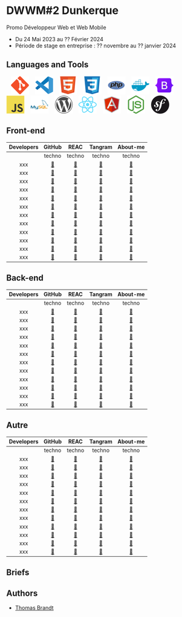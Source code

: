 # DWWM#2 Dunkerque

Promo Développeur Web et Web Mobile
- Du 24 Mai 2023 au ?? Février 2024
- Période de stage en entreprise : ?? novembre au ?? janvier 2024

## Languages and Tools

&nbsp;&nbsp;
![img_git](./profile/img/git.svg)
&nbsp;&nbsp;
![img_vscode](./profile/img/vscode.svg)
&nbsp;&nbsp;
![img_html](./profile/img/html.svg)
&nbsp;&nbsp;
![img_css](./profile/img/css.svg)
&nbsp;&nbsp;
![img_php](./profile/img/php.svg)
&nbsp;&nbsp;
![img_docker](./profile/img/docker.svg)
&nbsp;&nbsp;
![img_bootstrap](./profile/img/bootstrap.svg)
&nbsp;&nbsp;
![img_javascript](./profile/img/javascript.svg)
&nbsp;&nbsp;
![img_mysql](./profile/img/mysql.svg)
&nbsp;&nbsp;
![img_wordpress](./profile/img/wordpress.svg)
&nbsp;&nbsp;
![img_react](./profile/img/react.svg)
&nbsp;&nbsp;
![img_angular](./profile/img/angular.svg)
&nbsp;&nbsp;
![img_node](./profile/img/node.svg)
&nbsp;&nbsp;
![img_symfony](./profile/img/symfony.svg)

## Front-end

| Developers | GitHub | REAC | Tangram | About-me |
| :----: | :----: | :----: | :----: | :----: |
|  | techno | techno | techno | techno |
| xxx | <a href="https://github.com/#">🔗</a> | <a href="https://github.com/#">🔗</a> | <a href="https://github.com/#">🔗</a> | <a href="https://github.com/#">🔗</a> |
| xxx | <a href="https://github.com/#">🔗</a> | <a href="https://github.com/#">🔗</a> | <a href="https://github.com/#">🔗</a> | <a href="https://github.com/#">🔗</a> |
| xxx | <a href="https://github.com/#">🔗</a> | <a href="https://github.com/#">🔗</a> | <a href="https://github.com/#">🔗</a> | <a href="https://github.com/#">🔗</a> |
| xxx | <a href="https://github.com/#">🔗</a> | <a href="https://github.com/#">🔗</a> | <a href="https://github.com/#">🔗</a> | <a href="https://github.com/#">🔗</a> |
| xxx | <a href="https://github.com/#">🔗</a> | <a href="https://github.com/#">🔗</a> | <a href="https://github.com/#">🔗</a> | <a href="https://github.com/#">🔗</a> |
| xxx | <a href="https://github.com/#">🔗</a> | <a href="https://github.com/#">🔗</a> | <a href="https://github.com/#">🔗</a> | <a href="https://github.com/#">🔗</a> |
| xxx | <a href="https://github.com/#">🔗</a> | <a href="https://github.com/#">🔗</a> | <a href="https://github.com/#">🔗</a> | <a href="https://github.com/#">🔗</a> |
| xxx | <a href="https://github.com/#">🔗</a> | <a href="https://github.com/#">🔗</a> | <a href="https://github.com/#">🔗</a> | <a href="https://github.com/#">🔗</a> |
| xxx | <a href="https://github.com/#">🔗</a> | <a href="https://github.com/#">🔗</a> | <a href="https://github.com/#">🔗</a> | <a href="https://github.com/#">🔗</a> |
| xxx | <a href="https://github.com/#">🔗</a> | <a href="https://github.com/#">🔗</a> | <a href="https://github.com/#">🔗</a> | <a href="https://github.com/#">🔗</a> |
| xxx | <a href="https://github.com/#">🔗</a> | <a href="https://github.com/#">🔗</a> | <a href="https://github.com/#">🔗</a> | <a href="https://github.com/#">🔗</a> |
| xxx | <a href="https://github.com/#">🔗</a> | <a href="https://github.com/#">🔗</a> | <a href="https://github.com/#">🔗</a> | <a href="https://github.com/#">🔗</a> |

## Back-end

| Developers | GitHub | REAC | Tangram | About-me |
| :----: | :----: | :----: | :----: | :----: |
|  | techno | techno | techno | techno |
| xxx | <a href="https://github.com/#">🔗</a> | <a href="https://github.com/#">🔗</a> | <a href="https://github.com/#">🔗</a> | <a href="https://github.com/#">🔗</a> |
| xxx | <a href="https://github.com/#">🔗</a> | <a href="https://github.com/#">🔗</a> | <a href="https://github.com/#">🔗</a> | <a href="https://github.com/#">🔗</a> |
| xxx | <a href="https://github.com/#">🔗</a> | <a href="https://github.com/#">🔗</a> | <a href="https://github.com/#">🔗</a> | <a href="https://github.com/#">🔗</a> |
| xxx | <a href="https://github.com/#">🔗</a> | <a href="https://github.com/#">🔗</a> | <a href="https://github.com/#">🔗</a> | <a href="https://github.com/#">🔗</a> |
| xxx | <a href="https://github.com/#">🔗</a> | <a href="https://github.com/#">🔗</a> | <a href="https://github.com/#">🔗</a> | <a href="https://github.com/#">🔗</a> |
| xxx | <a href="https://github.com/#">🔗</a> | <a href="https://github.com/#">🔗</a> | <a href="https://github.com/#">🔗</a> | <a href="https://github.com/#">🔗</a> |
| xxx | <a href="https://github.com/#">🔗</a> | <a href="https://github.com/#">🔗</a> | <a href="https://github.com/#">🔗</a> | <a href="https://github.com/#">🔗</a> |
| xxx | <a href="https://github.com/#">🔗</a> | <a href="https://github.com/#">🔗</a> | <a href="https://github.com/#">🔗</a> | <a href="https://github.com/#">🔗</a> |
| xxx | <a href="https://github.com/#">🔗</a> | <a href="https://github.com/#">🔗</a> | <a href="https://github.com/#">🔗</a> | <a href="https://github.com/#">🔗</a> |
| xxx | <a href="https://github.com/#">🔗</a> | <a href="https://github.com/#">🔗</a> | <a href="https://github.com/#">🔗</a> | <a href="https://github.com/#">🔗</a> |
| xxx | <a href="https://github.com/#">🔗</a> | <a href="https://github.com/#">🔗</a> | <a href="https://github.com/#">🔗</a> | <a href="https://github.com/#">🔗</a> |
| xxx | <a href="https://github.com/#">🔗</a> | <a href="https://github.com/#">🔗</a> | <a href="https://github.com/#">🔗</a> | <a href="https://github.com/#">🔗</a> |

## Autre

| Developers | GitHub | REAC | Tangram | About-me |
| :----: | :----: | :----: | :----: | :----: |
|  | techno | techno | techno | techno |
| xxx | <a href="https://github.com/#">🔗</a> | <a href="https://github.com/#">🔗</a> | <a href="https://github.com/#">🔗</a> | <a href="https://github.com/#">🔗</a> |
| xxx | <a href="https://github.com/#">🔗</a> | <a href="https://github.com/#">🔗</a> | <a href="https://github.com/#">🔗</a> | <a href="https://github.com/#">🔗</a> |
| xxx | <a href="https://github.com/#">🔗</a> | <a href="https://github.com/#">🔗</a> | <a href="https://github.com/#">🔗</a> | <a href="https://github.com/#">🔗</a> |
| xxx | <a href="https://github.com/#">🔗</a> | <a href="https://github.com/#">🔗</a> | <a href="https://github.com/#">🔗</a> | <a href="https://github.com/#">🔗</a> |
| xxx | <a href="https://github.com/#">🔗</a> | <a href="https://github.com/#">🔗</a> | <a href="https://github.com/#">🔗</a> | <a href="https://github.com/#">🔗</a> |
| xxx | <a href="https://github.com/#">🔗</a> | <a href="https://github.com/#">🔗</a> | <a href="https://github.com/#">🔗</a> | <a href="https://github.com/#">🔗</a> |
| xxx | <a href="https://github.com/#">🔗</a> | <a href="https://github.com/#">🔗</a> | <a href="https://github.com/#">🔗</a> | <a href="https://github.com/#">🔗</a> |
| xxx | <a href="https://github.com/#">🔗</a> | <a href="https://github.com/#">🔗</a> | <a href="https://github.com/#">🔗</a> | <a href="https://github.com/#">🔗</a> |
| xxx | <a href="https://github.com/#">🔗</a> | <a href="https://github.com/#">🔗</a> | <a href="https://github.com/#">🔗</a> | <a href="https://github.com/#">🔗</a> |
| xxx | <a href="https://github.com/#">🔗</a> | <a href="https://github.com/#">🔗</a> | <a href="https://github.com/#">🔗</a> | <a href="https://github.com/#">🔗</a> |
| xxx | <a href="https://github.com/#">🔗</a> | <a href="https://github.com/#">🔗</a> | <a href="https://github.com/#">🔗</a> | <a href="https://github.com/#">🔗</a> |
| xxx | <a href="https://github.com/#">🔗</a> | <a href="https://github.com/#">🔗</a> | <a href="https://github.com/#">🔗</a> | <a href="https://github.com/#">🔗</a> |



## Briefs



## Authors

* [Thomas Brandt](https://github.com/nicolas-herbez)
